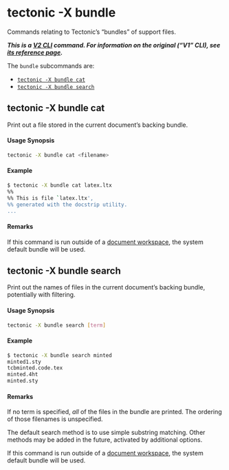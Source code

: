 # tectonic -X bundle

Commands relating to Tectonic’s “bundles” of support files.

***This is a [V2 CLI][v2cli-ref] command. For information on the original (“V1”
CLI), see [its reference page][v1cli-ref].***

[v2cli-ref]: ../ref/v2cli.md
[v1cli-ref]: ../ref/v1cli.md

The `bundle` subcommands are:

- [`tectonic -X bundle cat`](#tectonic--x-bundle-cat)
- [`tectonic -X bundle search`](#tectonic--x-bundle-search)


## tectonic -X bundle cat

Print out a file stored in the current document’s backing bundle.

#### Usage Synopsis

```sh
tectonic -X bundle cat <filename>
```

#### Example

```sh
$ tectonic -X bundle cat latex.ltx
%%
%% This is file `latex.ltx',
%% generated with the docstrip utility.
...
```

#### Remarks

If this command is run outside of a [document workspace](../ref/workspaces.md),
the system default bundle will be used.


## tectonic -X bundle search

Print out the names of files in the current document’s backing bundle,
potentially with filtering.

#### Usage Synopsis

```sh
tectonic -X bundle search [term]
```

#### Example

```sh
$ tectonic -X bundle search minted
minted1.sty
tcbminted.code.tex
minted.4ht
minted.sty
```

#### Remarks

If no term is specified, *all* of the files in the bundle are printed. The
ordering of those filenames is unspecified.

The default search method is to use simple substring matching. Other methods may
be added in the future, activated by additional options.

If this command is run outside of a [document workspace](../ref/workspaces.md),
the system default bundle will be used.
